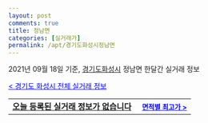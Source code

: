 ```yaml
---
layout: post
comments: true
title: 정남면
categories: [실거래가]
permalink: /apt/경기도화성시정남면
---
```


2021년 09월 18일 기준, <a href="/apt/경기도화성시">경기도화성시</a> 정남면 한달간 실거래 정보

<a style="color: blue;" href="/apt/경기도화성시">< 경기도 화성시 전체 실거래 정보</a>
<!---- start ---->
<table>
  <tr>
    <td colspan="4" style="font-weight: bold;"><a href="/apt/경기도화성시정남면{name_without_space}">오늘 등록된 실거래 정보가 없습니다</a> &nbsp;&nbsp;&nbsp; <a style="color: blue; font-size: smaller;" href="/apt/경기도화성시정남면{name_without_space}">면적별 최고가 ></a></td>
  </tr>
    
</table>
<!---- end ---->
    